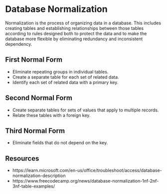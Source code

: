 <h1>Database Normalization</h1>
<p>Normalization is the process of organizing data in a database. This includes creating tables and establishing relationships between those tables according to rules designed both to protect the data and to make the database more flexible by eliminating redundancy and inconsistent dependency.</p>

<h2>First Normal Form</h2>
<ul>
    <li>Eliminate repeating groups in individual tables.</li>
    <li>Create a separate table for each set of related data.</li>
    <li>Identify each set of related data with a primary key.</li>
</ul>
<h2>Second Normal Form</h2>
<ul>
    <li>Create separate tables for sets of values that apply to multiple records.</li>
    <li>Relate these tables with a foreign key.</li>
</ul>
<h2>Third Normal Form</h2>
<ul>
    <li>Eliminate fields that do not depend on the key.</li>
</ul>

<h2>Resources</h2>
<ul>
    <li>https://learn.microsoft.com/en-us/office/troubleshoot/access/database-normalization-description</li>
    <li>https://www.freecodecamp.org/news/database-normalization-1nf-2nf-3nf-table-examples/</li>
</ul>